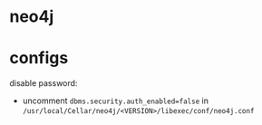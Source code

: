 # neo4j

# configs

disable password:

* uncomment `dbms.security.auth_enabled=false` in `/usr/local/Cellar/neo4j/<VERSION>/libexec/conf/neo4j.conf`
